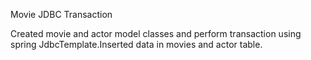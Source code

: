 Movie JDBC Transaction

Created movie and actor model classes and perform transaction using spring JdbcTemplate.Inserted data in movies and actor table.
